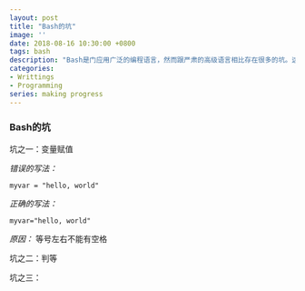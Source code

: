 ```yaml
---
layout: post
title: "Bash的坑"
image: ''
date: 2018-08-16 10:30:00 +0800
tags: bash
description: "Bash是门应用广泛的编程语言，然而跟严肃的高级语言相比存在很多的坑。这篇博文专门记录我在工作中犯过的各种错"
categories:
- Writtings
- Programming
series: making progress
---
```


### Bash的坑

坑之一：变量赋值

*错误的写法：*
```
myvar = "hello, world"
```

*正确的写法：*
```
myvar="hello, world"
```
*原因：*
等号左右不能有空格

坑之二：判等

坑之三：

